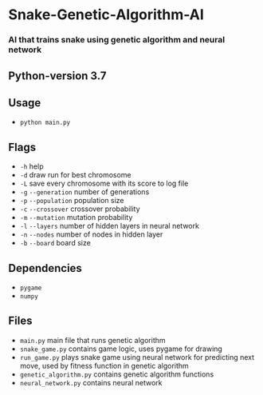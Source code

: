 # Snake-Genetic-Algorithm-AI
### AI that trains snake using genetic algorithm and neural network

## Python-version 3.7

## Usage

- `python main.py`

## Flags
- `-h` help
- `-d` draw run for best chromosome
- `-L` save every chromosome with its score to log file
- `-g` `--generation` number of generations
- `-p` `--population` population size
- `-c` `--crossover` crossover probability
- `-m` `--mutation` mutation probability
- `-l` `--layers` number of hidden layers in neural network
- `-n` `--nodes` number of nodes in hidden layer
- `-b` `--board` board size

## Dependencies
- `pygame`
- `numpy`

## Files
- `main.py` main file that runs genetic algorithm
- `snake_game.py` contains game logic, uses pygame for drawing
- `run_game.py` plays snake game using neural network for predicting next move, used by fitness function in genetic algorithm
- `genetic_algorithm.py` contains genetic algorithm functions
- `neural_network.py` contains neural network
